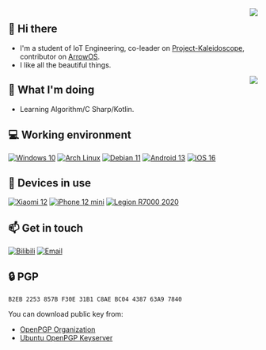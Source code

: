 <img align="right" src="https://github-readme-stats.vercel.app/api?username=KujouYuko&include_all_commits=true&show_icons=true&hide_title=true&hide_border=true" />

## 👋 Hi there
 - I'm a student of IoT Engineering, co-leader on [Project-Kaleidoscope](https://github.com/Project-Kaleidoscope), contributor on [ArrowOS](https://github.com/ArrowOS).
 - I like all the beautiful things.

<img align="right" src="https://github-readme-stats.vercel.app/api/top-langs/?username=KujouYuko&layout=compact&hide_title=true&hide_border=true" />

## 🤔 What I'm doing
 - Learning Algorithm/C Sharp/Kotlin.

## 💻 Working environment
[![Windows 10](https://img.shields.io/badge/Windows%2010-00adef?style=flat-square&logo=windows&logoColor=ffffff)](https://www.microsoft.com/en-us/windows/get-windows-10)
[![Arch Linux](https://img.shields.io/badge/Arch%20Linux-1793d0?style=flat-square&logo=arch-linux&logoColor=ffffff)](https://archlinux.org)
[![Debian 11](https://img.shields.io/badge/Debian%2011-a80030?style=flat-square&logo=debian&logoColor=ffffff)](https://www.debian.org/News/2021/20210814)
[![Android 13](https://img.shields.io/badge/Android%2013-3ddc84?style=flat-square&logo=android&logoColor=ffffff)](https://www.android.com/android-13/)
[![iOS 16](https://img.shields.io/badge/iOS%2016-4f4f4f?style=flat-square&logo=ios&logoColor=ffffff)](https://www.apple.com/ios/ios-16/)

## 📱 Devices in use
[![Xiaomi 12](https://img.shields.io/badge/Xiaomi%2012-fd4900?style=flat-square&logo=xiaomi&logoColor=ffffff)](https://www.mi.com/global/product/xiaomi-12/)
[![iPhone 12 mini](https://img.shields.io/badge/iPhone%2012%20mini-a2aaad?style=flat-square&logo=apple&logoColor=ffffff)](https://www.apple.com/iphone-12/)
[![Legion R7000 2020](https://img.shields.io/badge/Legion%20R7000%202020-e60012?style=flat-square&logo=lenovo&logoColor=ffffff)](https://www.lenovo.com/us/en/laptops/legion-laptops/legion-5-series/Lenovo-Legion-5-15ARH05/p/88GMY501444)

## 📫 Get in touch
[![Bilibili](https://img.shields.io/badge/%E4%B9%9D%E6%9D%A1%E7%A5%90%E5%AD%90-07a3d7?style=flat-square&logo=bilibili&logoColor=ffffff)](https://space.bilibili.com/19036404)
[![Email](https://img.shields.io/badge/i%40779%2emoe-3873C4?style=flat-square&logo=thunderbird&logoColor=ffffff)](mailto:i@779.moe)

## 🔒 PGP
```
B2EB 2253 857B F30E 31B1 C8AE BC04 4387 63A9 7840
```

You can download public key from:
 - [OpenPGP Organization](https://keys.openpgp.org/search?q=B2EB2253857BF30E31B1C8AEBC04438763A97840)
 - [Ubuntu OpenPGP Keyserver](https://keyserver.ubuntu.com/pks/lookup?search=B2EB2253857BF30E31B1C8AEBC04438763A97840&fingerprint=on&op=index)
